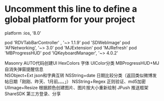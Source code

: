 # Uncomment this line to define a global platform for your project
 platform :ios, ‘8.0’

pod 'RDVTabBarController' , '~> 1.1.9'
pod 'SDWebImage'
pod 'AFNetworking', '~> 3.0'
pod 'MJExtension'
pod 'MJRefresh'
pod 'MBProgressHUD'
pod 'IQKeyboardManager', '~> 4.0.2'


Masonry   AUTO代码创建UI
HexColors  字体 UIColor分类
MBProgressHUD+MJ     自消失弹窗提醒信息   
NSObject+Ext		json和字典互转
NSString+date         日期比较分类（返回类似微博发帖日期「刚刚、昨天、1月前。。。」）
NSString+Regex   正则验证、md5加密
UIImage+Resize    根据颜色创建图片、图片按大小重新绘制
JPush    推送框架
ShareSDK   第三方登录、分享
